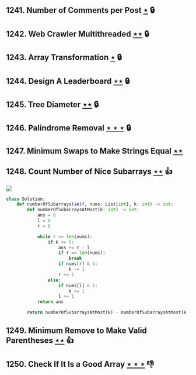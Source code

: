 ## 1241. Number of Comments per Post [$\star$](https://leetcode.com/problems/number-of-comments-per-post) 🔒

## 1242. Web Crawler Multithreaded [$\star\star$](https://leetcode.com/problems/web-crawler-multithreaded) 🔒

## 1243. Array Transformation [$\star$](https://leetcode.com/problems/array-transformation) 🔒

## 1244. Design A Leaderboard [$\star\star$](https://leetcode.com/problems/design-a-leaderboard) 🔒

## 1245. Tree Diameter [$\star\star$](https://leetcode.com/problems/tree-diameter) 🔒

## 1246. Palindrome Removal [$\star\star\star$](https://leetcode.com/problems/palindrome-removal) 🔒

## 1247. Minimum Swaps to Make Strings Equal [$\star\star$](https://leetcode.com/problems/minimum-swaps-to-make-strings-equal)

## 1248. Count Number of Nice Subarrays [$\star\star$](https://leetcode.com/problems/count-number-of-nice-subarrays) :thumbsup:

![](https://img.shields.io/badge/-Two%20Pointers-2EA9DF.svg?style=flat-square)

```python
class Solution:
    def numberOfSubarrays(self, nums: List[int], k: int) -> int:
        def numberOfSubarraysAtMost(k: int) -> int:
            ans = 0
            l = 0
            r = 0

            while r <= len(nums):
                if k >= 0:
                    ans += r - l
                    if r == len(nums):
                        break
                    if nums[r] & 1:
                        k -= 1
                    r += 1
                else:
                    if nums[l] & 1:
                        k += 1
                    l += 1
            return ans

        return numberOfSubarraysAtMost(k) - numberOfSubarraysAtMost(k - 1)
```

## 1249. Minimum Remove to Make Valid Parentheses [$\star\star$](https://leetcode.com/problems/minimum-remove-to-make-valid-parentheses) :thumbsup:

## 1250. Check If It Is a Good Array [$\star\star\star$](https://leetcode.com/problems/check-if-it-is-a-good-array) :thumbsdown:
